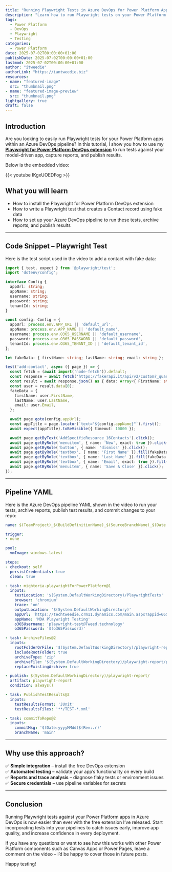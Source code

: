 ```yaml
---
title: "Running Playwright Tests in Azure DevOps for Power Platform Apps"
description: "Learn how to run Playwright tests on your Power Platform model-driven apps using a free Azure DevOps extension. This tutorial walks you through installing the extension, creating a pipeline, and viewing your results with HTML reports and trace analysis."
tags:
  - Power Platform
  - DevOps
  - Playwright
  - Testing
categories:
  - Power Platform
date: 2025-07-02T00:00:00+01:00
publishDate: 2025-07-02T00:00:00+01:00
lastmod: 2025-07-02T00:00:00+01:00
author: "itweedie"
authorLink: "https://iantweedie.biz"
resources:
- name: "featured-image"
  src: "thumbnail.png"
- name: "featured-image-preview"
  src: "thumbnail.png"
lightgallery: true
draft: false
--- 
```


## Introduction

Are you looking to easily run Playwright tests for your Power Platform apps within an Azure DevOps pipeline? In this tutorial, I show you how to use my **[Playwright for Power Platform DevOps extension](https://marketplace.visualstudio.com/items?itemName=mightoraio.mightora-playwright-for-power-platform)** to run tests against your model-driven app, capture reports, and publish results.

Below is the embedded video:

<!-- Add your YouTube HTML snippet here -->

{{< youtube IKgxUOEDFog >}}

## What you will learn

- How to install the Playwright for Power Platform DevOps extension
- How to write a Playwright test that creates a Contact record using fake data
- How to set up your Azure DevOps pipeline to run these tests, archive reports, and publish results



---

## Code Snippet – Playwright Test

Here is the test script used in the video to add a contact with fake data:

```typescript
import { test, expect } from '@playwright/test';
import 'dotenv/config';

interface Config {
  appUrl: string;
  appName: string;
  username: string;
  password: string;
  tenantId: string;
}

const config: Config = {
  appUrl: process.env.APP_URL || 'default_url',
  appName: process.env.APP_NAME || 'default_name',
  username: process.env.O365_USERNAME || 'default_username',
  password: process.env.O365_PASSWORD || 'default_password',
  tenantId: process.env.O365_TENANT_ID || 'default_tenant_id',
};

let fakeData: { firstName: string; lastName: string; email: string };

test('add-contact', async ({ page }) => {
  const fetch = (await import('node-fetch')).default;
  const response = await fetch('https://fakerapi.it/api/v2/custom?_quantity=1&FirstName=firstName&LastName=lastName&Email=email');
  const result = await response.json() as { data: Array<{ FirstName: string; LastName: string; Email: string }> };
  const user = result.data[0];
  fakeData = {
    firstName: user.FirstName,
    lastName: user.LastName,
    email: user.Email,
  };

  await page.goto(config.appUrl);
  const appTitle = page.locator(`text="${config.appName}"`).first();
  await expect(appTitle).toBeVisible({ timeout: 10000 });

  await page.getByText('AddSpecificResource_16Contacts').click();
  await page.getByRole('menuitem', { name: 'New', exact: true }).click();
  await page.getByRole('button', { name: 'dismiss' }).click();
  await page.getByRole('textbox', { name: 'First Name' }).fill(fakeData.firstName);
  await page.getByRole('textbox', { name: 'Last Name' }).fill(fakeData.lastName);
  await page.getByRole('textbox', { name: 'Email', exact: true }).fill(fakeData.email);
  await page.getByRole('menuitem', { name: 'Save & Close' }).click();
});
```

---

## Pipeline YAML

Here is the Azure DevOps pipeline YAML shown in the video to run your tests, archive reports, publish test results, and commit changes to your repo:

```yaml
name: $(TeamProject)_$(BuildDefinitionName)_$(SourceBranchName)_$(Date:yyyyMMdd)$(Rev:.r)

trigger:
- none

pool:
  vmImage: windows-latest

steps:
- checkout: self
  persistCredentials: true
  clean: true

- task: mightoria-playwrightForPowerPlatform@1
  inputs:
    testLocation: '$(System.DefaultWorkingDirectory)/PlaywrightTests'
    browser: 'chromium'
    trace: 'on'
    outputLocation: '$(System.DefaultWorkingDirectory)'
    appUrl: 'https://techtweedie.crm11.dynamics.com/main.aspx?appid=6653f9fc-b74b-f011-877a-6045bd0e2fc6'
    appName: 'MDA Playwright Testing'
    o365Username: 'playwright-test@Tweed.technology'
    o365Password: '$(o365Password)'

- task: ArchiveFiles@2
  inputs:
    rootFolderOrFile: '$(System.DefaultWorkingDirectory)/playwright-report'
    includeRootFolder: true
    archiveType: 'zip'
    archiveFile: '$(System.DefaultWorkingDirectory)/playwright-report/playwright-report.zip'
    replaceExistingArchive: true

- publish: $(System.DefaultWorkingDirectory)/playwright-report/
  artifact: playwright-report
  condition: always()

- task: PublishTestResults@2
  inputs:
    testResultsFormat: 'JUnit'
    testResultsFiles: '**/TEST-*.xml'

- task: commitToRepo@2
  inputs:
    commitMsg: '$(Date:yyyyMMdd)$(Rev:.r)'
    branchName: 'main'
```

---

## Why use this approach?

✅ **Simple integration** – install the free DevOps extension  
✅ **Automated testing** – validate your app’s functionality on every build  
✅ **Reports and trace analysis** – diagnose flaky tests or environment issues  
✅ **Secure credentials** – use pipeline variables for secrets

---

## Conclusion

Running Playwright tests against your Power Platform apps in Azure DevOps is now easier than ever with the free extension I’ve released. Start incorporating tests into your pipelines to catch issues early, improve app quality, and increase confidence in every deployment.

If you have any questions or want to see how this works with other Power Platform components such as Canvas Apps or Power Pages, leave a comment on the video – I’d be happy to cover those in future posts.

Happy testing!
